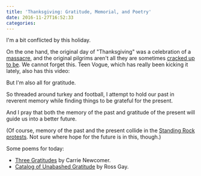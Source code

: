 ```yaml
---
title: 'Thanksgiving: Gratitude, Memorial, and Poetry'
date: 2016-11-27T16:52:33
categories: 
---
```


I'm a bit conflicted by this holiday.

<!--more-->

On the one hand, the original day of "Thanksgiving" was a celebration of a [massacre](http://www.huffingtonpost.com/richard-greener/the-true-story-of-thanksg_b_788436.html), and the original pilgrims aren't all they are sometimes [cracked up to be](https://www.manataka.org/page269.html). We cannot forget this. Teen Vogue, which has really been kicking it lately, also has this video:

<script async src="//player.cnevids.com/embedjs/51cca0c868f9da9f40000008/video/583353aab57ac3189f00002f.js"></script>

But I'm also all for gratitude.

So threaded around turkey and football, I attempt to hold our past in reverent memory while finding things to be grateful for the present.

And I pray that both the memory of the past and gratitude of the present will guide us into a better future.

(Of course, memory of the past and the present collide in the [Standing Rock protests](https://www.bustle.com/articles/196566-support-the-dakota-pipeline-protests-this-thanksgiving-in-5-ways). Not sure where hope for the future is in this, though.)

Some poems for today:

* [Three Gratitudes](http://www.onbeing.org/blog/carrie-newcomer-three-gratitudes/8902) by Carrie Newcomer.
* [Catalog of Unabashed Gratitude](http://www.caapp.pitt.edu/content/ross-gay-reads-title-poem-catalog-unabashed-gratitude) by Ross Gay.

